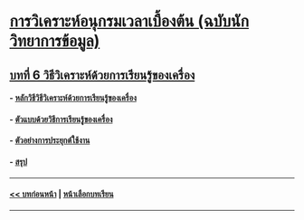 # [การวิเคราะห์อนุกรมเวลาเบื้องต้น (ฉบับนักวิทยาการข้อมูล)](../README.md)
## [บทที่ 6 วิธีวิเคราะห์ด้วยการเรียนรู้ของเครื่อง](README.md)
#### - [หลักวิธีวิธีวิเคราะห์ด้วยการเรียนรู้ของเครื่อง](0601.md)
#### - [ตัวแบบด้วยวิธีการเรียนรู้ของเครื่อง](0602.md)
#### - [ตัวอย่างการประยุกต์ใช้งาน](0603.md)
#### - [สรุป](0610.md)
---
#### [<< บทก่อนหน้า](../Chapter05/README.md) | [หน้าเลือกบทเรียน](../README.md)
---
